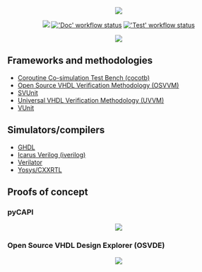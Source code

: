 <p align="center">
  <a title="Open Source Verification Bundle" href="https://umarcor.github.io/osvb"><img src="doc/_static/logo/osvb_banner_white.png"/></a>
</p>

<p align="center">
  <a title="Documentation" href="https://umarcor.github.io/osvb"><img src="https://img.shields.io/website.svg?label=umarcor.github.io%2Fosvb&longCache=true&style=flat-square&url=http%3A%2F%2Fumarcor.github.io%2Fosvb%2Findex.html&logo=Github&logoColor=fff"></a><!--
  -->
  <a title="'Doc' workflow status" href="https://github.com/umarcor/osvb/actions?query=workflow%3Adoc"><img alt="'Doc' workflow status" src="https://img.shields.io/github/workflow/status/umarcor/osvb/Doc?longCache=true&style=flat-square&label=Doc&logo=Github%20Actions&logoColor=fff"></a><!--
  -->
  <a title="'Test' workflow status" href="https://github.com/umarcor/osvb/actions?query=workflow%3Atest"><img alt="'Test' workflow status" src="https://img.shields.io/github/workflow/status/umarcor/osvb/Test?longCache=true&style=flat-square&label=Test&logo=Github%20Actions&logoColor=fff"></a><!--
  -->
</p>

<p align="center">
  <a title="pyCAPI" href="https://umarcor.github.io/osvb/intro/index.html"><img src="doc/_static/osvb.png"/></a>
</p>


## Frameworks and methodologies

- [Coroutine Co-simulation Test Bench (cocotb)](https://hdl.github.io/awesome/items/cocotb)
- [Open Source VHDL Verification Methodology (OSVVM)](https://hdl.github.io/awesome/items/osvvm)
- [SVUnit](https://hdl.github.io/awesome/items/svunit)
- [Universal VHDL Verification Methodology (UVVM)](https://hdl.github.io/awesome/items/uvvm)
- [VUnit](https://hdl.github.io/awesome/items/vunit)

## Simulators/compilers

- [GHDL](https://hdl.github.io/awesome/items/ghdl)
- [Icarus Verilog (iverilog)](https://hdl.github.io/awesome/items/iverilog)
- [Verilator](https://hdl.github.io/awesome/items/verilator)
- [Yosys/CXXRTL](https://hdl.github.io/awesome/items/yosys)

## Proofs of concept

### pyCAPI

<p align="center">
  <a title="pyCAPI" href="https://umarcor.github.io/osvb/apis/core.html"><img src="doc/_static/pyCAPI.png"/></a>
</p>

### Open Source VHDL Design Explorer (OSVDE)

<p align="center">
  <a title="Open Source VHDL Design Explorer (OSVDE)" href="https://umarcor.github.io/osvb/apis/project/OSVDE.html"><img src="doc/_static/osvde.png"/></a>
</p>
